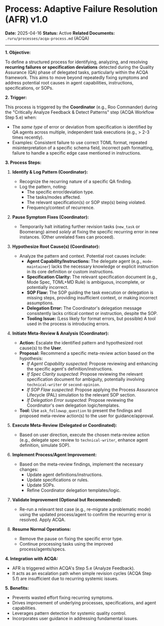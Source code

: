 # Process: Adaptive Failure Resolution (AFR) v1.0

**Date:** 2025-04-16
**Status:** Active
**Related Documents:** `.ruru/processes/acqa-process.md` (ACQA)

---

**1. Objective:**

To define a structured process for identifying, analyzing, and resolving **recurring failures or specification deviations** detected during the Quality Assurance (QA) phase of delegated tasks, particularly within the ACQA framework. This aims to move beyond repeatedly fixing symptoms and address potential root causes in agent capabilities, instructions, specifications, or SOPs.

**2. Trigger:**

This process is triggered by the **Coordinator** (e.g., Roo Commander) during the "Critically Analyze Feedback & Detect Patterns" step (ACQA Workflow Step 5.e) when:

*   The *same type* of error or deviation from specification is identified by QA agents across multiple, independent task executions (e.g., > 2-3 times recently).
*   Examples: Consistent failure to use correct TOML format, repeated misinterpretation of a specific schema field, incorrect path formatting, failure to handle a specific edge case mentioned in instructions.

**3. Process Steps:**

1.  **Identify & Log Pattern (Coordinator):**
    *   Recognize the recurring nature of a specific QA finding.
    *   Log the pattern, noting:
        *   The specific error/deviation type.
        *   The tasks/modes affected.
        *   The relevant specification(s) or SOP step(s) being violated.
        *   Frequency/context of recurrence.

2.  **Pause Symptom Fixes (Coordinator):**
    *   Temporarily halt initiating further revision tasks (`new_task` or Boomerang) aimed *solely* at fixing the specific recurring error in new instances. (Other unrelated fixes can proceed).

3.  **Hypothesize Root Cause(s) (Coordinator):**
    *   Analyze the pattern and context. Potential root causes include:
        *   **Agent Capability/Instructions:** The delegate agent (e.g., `mode-maintainer`) lacks the necessary knowledge or explicit instruction in its core definition or custom instructions.
        *   **Specification Clarity:** The relevant specification document (e.g., Mode Spec, TOML+MD Rule) is ambiguous, incomplete, or potentially incorrect.
        *   **SOP Flaw:** The SOP guiding the task execution or delegation is missing steps, providing insufficient context, or making incorrect assumptions.
        *   **Delegation Error:** The Coordinator's delegation message consistently lacks critical context or instruction, despite the SOP.
        *   **Tooling Issue:** (Less likely for format errors, but possible) A tool used in the process is introducing errors.

4.  **Initiate Meta-Review & Analysis (Coordinator):**
    *   **Action:** Escalate the identified pattern and hypothesized root cause(s) to the **User**.
    *   **Proposal:** Recommend a specific meta-review action based on the hypothesis:
        *   *If Agent Capability suspected:* Propose reviewing and enhancing the specific agent's definition/instructions.
        *   *If Spec Clarity suspected:* Propose reviewing the relevant specification document for ambiguity, potentially involving `technical-writer` or `second-opinion`.
        *   *If SOP Flaw suspected:* Propose applying the Process Assurance Lifecycle (PAL) simulation to the relevant SOP section.
        *   *If Delegation Error suspected:* Propose reviewing the Coordinator's own delegation logic/templates.
    *   **Tool:** Use `ask_followup_question` to present the findings and proposed meta-review action(s) to the user for guidance/approval.

5.  **Execute Meta-Review (Delegated or Coordinated):**
    *   Based on user direction, execute the chosen meta-review action (e.g., delegate spec review to `technical-writer`, enhance agent definition, simulate SOP).

6.  **Implement Process/Agent Improvement:**
    *   Based on the meta-review findings, implement the necessary changes:
        *   Update agent definitions/instructions.
        *   Update specifications or rules.
        *   Update SOPs.
        *   Refine Coordinator delegation templates/logic.

7.  **Validate Improvement (Optional but Recommended):**
    *   Re-run a relevant test case (e.g., re-migrate a problematic mode) using the updated process/agent to confirm the recurring error is resolved. Apply ACQA.

8.  **Resume Normal Operations:**
    *   Remove the pause on fixing the specific error type.
    *   Continue processing tasks using the improved process/agents/specs.

**4. Integration with ACQA:**

*   AFR is triggered within ACQA's Step 5.e (Analyze Feedback).
*   It acts as an escalation path when simple revision cycles (ACQA Step 5.f) are insufficient due to recurring systemic issues.

**5. Benefits:**

*   Prevents wasted effort fixing recurring symptoms.
*   Drives improvement of underlying processes, specifications, and agent capabilities.
*   Leverages pattern detection for systemic quality control.
*   Incorporates user guidance in addressing fundamental issues.